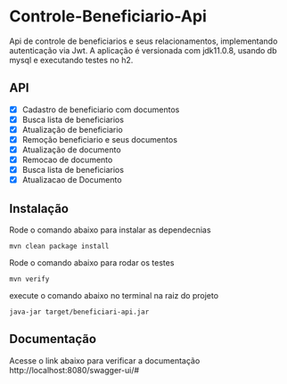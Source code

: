 
# Controle-Beneficiario-Api
Api  de controle de beneficiarios e seus relacionamentos, implementando autenticação via  Jwt. A aplicação é versionada com jdk11.0.8, usando db mysql e executando testes no h2.
## API 
- [x] Cadastro de beneficiario com documentos
- [x] Busca lista de beneficiarios
- [x] Atualização de beneficiario
- [x] Remoção beneficiario e seus documentos
- [x] Atualização de documento
- [x] Remocao de documento
- [x] Busca lista de beneficiarios
- [x] Atualizacao de Documento

## Instalação
Rode o comando abaixo para instalar as dependecnias

``` mvn clean package install ```

Rode o comando abaixo para rodar os testes

``` mvn verify ``` 

execute o comando abaixo no terminal na raiz do projeto

```java-jar target/beneficiari-api.jar```

## Documentação
Acesse o link abaixo para verificar a documentação
http://localhost:8080/swagger-ui/#